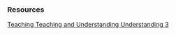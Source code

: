 ### Resources

[Teaching Teaching and Understanding Understanding 3](https://youtu.be/SfloUd3eO_M)



